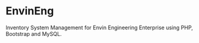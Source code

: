 # EnvinEng
Inventory System Management for Envin Engineering Enterprise using PHP, Bootstrap and MySQL.
